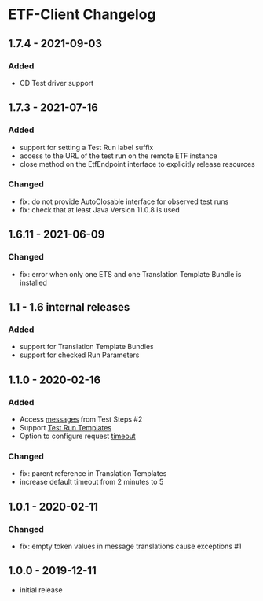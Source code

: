# ETF-Client Changelog

## 1.7.4 - 2021-09-03

### Added
- CD Test driver support

## 1.7.3 - 2021-07-16

### Added
- support for setting a Test Run label suffix
- access to the URL of the test run on the remote ETF instance
- close method on the EtfEndpoint interface to explicitly release resources

### Changed
- fix: do not provide AutoClosable interface for observed test runs
- fix: check that at least Java Version 11.0.8 is used



## 1.6.11 - 2021-06-09

### Changed
- fix: error when only one ETS and one Translation Template Bundle is installed



## 1.1 - 1.6 internal releases

### Added
- support for Translation Template Bundles
- support for checked Run Parameters



## 1.1.0 - 2020-02-16

### Added
- Access [messages](https://interactive-instruments.github.io/etf-client/javadoc/de/interactive_instruments/etf/client/TestStepResult.html) from Test Steps #2
- Support [Test Run Templates](https://interactive-instruments.github.io/etf-client/javadoc/de/interactive_instruments/etf/client/TestRunTemplate.html)
- Option to configure request [timeout](https://interactive-instruments.github.io/etf-client/javadoc/de/interactive_instruments/etf/client/EtfValidatorClient.html#timeout(java.time.Duration))

### Changed
- fix: parent reference in Translation Templates
- increase default timeout from 2 minutes to 5



## 1.0.1 - 2020-02-11

### Changed
- fix: empty token values in message translations cause exceptions #1



## 1.0.0 - 2019-12-11

- initial release
